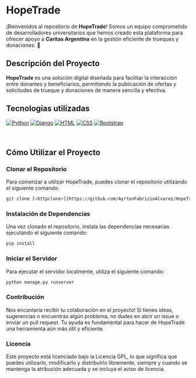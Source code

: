# HopeTrade

¡Bienvenidos al repositorio de **HopeTrade**! Somos un equipo comprometido de desarrolladores universitarios que hemos creado esta plataforma para ofrecer apoyo a **Caritas Argentina** en la gestión eficiente de trueques y donaciones. 🌟

## Descripción del Proyecto

**HopeTrade** es una solución digital diseñada para facilitar la interacción entre donantes y beneficiarios, permitiendo la publicación de ofertas y solicitudes de trueque y donaciones de manera sencilla y efectiva.

## Tecnologías utilizadas

[![Python](https://skillicons.dev/icons?i=python&theme=dark)](https://www.python.org/)
[![Django](https://skillicons.dev/icons?i=django&theme=dark)](https://www.djangoproject.com/)
[![HTML](https://skillicons.dev/icons?i=html&theme=dark)](https://developer.mozilla.org/es/docs/Web/HTML)
[![CSS](https://skillicons.dev/icons?i=css&theme=dark)](https://developer.mozilla.org/es/docs/Web/CSS)
[![Bootstrap](https://skillicons.dev/icons?i=bootstrap&theme=dark)](https://getbootstrap.com/)


<br>

## Cómo Utilizar el Proyecto

### Clonar el Repositorio

Para comenzar a utilizar HopeTrade, puedes clonar el repositorio utilizando el siguiente comando:

```bash
git clone [<httpclone>](https://github.com/AyrtonFabrizioAlvarez/HopeTrade.git)
```

### Instalación de Dependencias

Una vez clonado el repositorio, instala las dependencias necesarias ejecutando el siguiente comando:

```bash
pip install
```

### Iniciar el Servidor
Para ejecutar el servidor localmente, utiliza el siguiente comando:

```bash
python manage.py runserver
```

### Contribución
Nos encantaría recibir tu colaboración en el proyecto! Si tienes ideas, sugerencias o encuentras algún problema, no dudes en abrir un issue o enviar un pull request. Tu ayuda es fundamental para hacer de HopeTrade una herramienta aún más útil y eficiente.

### Licencia
Este proyecto está licenciado bajo la Licencia GPL, lo que significa que puedes utilizarlo, modificarlo y distribuirlo libremente, siempre y cuando se mantenga la atribución adecuada y se incluya el aviso de licencia.


